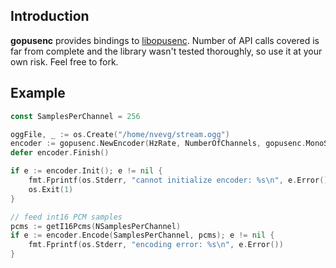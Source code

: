 Introduction
---
**gopusenc** provides bindings to [libopusenc](https://github.com/xiph/libopusenc/). Number of API calls covered is far 
from complete and the library wasn't tested thoroughly, so use it at your own risk.
Feel free to fork.

Example
---
```go
const SamplesPerChannel = 256

oggFile, _ := os.Create("/home/nvevg/stream.ogg")
encoder := gopusenc.NewEncoder(HzRate, NumberOfChannels, gopusenc.MonoStereo, oggFile)
defer encoder.Finish()

if e := encoder.Init(); e != nil {
	fmt.Fprintf(os.Stderr, "cannot initialize encoder: %s\n", e.Error())
	os.Exit(1)
}

// feed int16 PCM samples
pcms := getI16Pcms(NSamplesPerChannel)
if e := encoder.Encode(SamplesPerChannel, pcms); e != nil {
    fmt.Fprintf(os.Stderr, "encoding error: %s\n", e.Error())
}
```